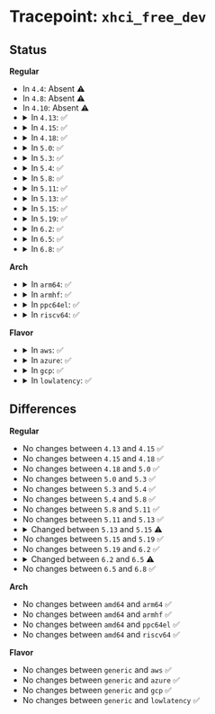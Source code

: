 # Tracepoint: <code>xhci_free_dev</code>

## Status
<b>Regular</b>
<ul>
<li>
In <code>4.4</code>: Absent ⚠️
</li>
<li>
In <code>4.8</code>: Absent ⚠️
</li>
<li>
In <code>4.10</code>: Absent ⚠️
</li>
<li>
<details>
<summary>In <code>4.13</code>: ✅</summary>

Event:

```c
struct trace_event_raw_xhci_log_slot_ctx {
    struct trace_entry ent;
    u32 info;
    u32 info2;
    u32 tt_info;
    u32 state;
    char __data[0];
};
```
Function:

```c
void trace_event_raw_event_xhci_log_slot_ctx(void *__data, struct xhci_slot_ctx *ctx);
```
</details>
</li>
<li>
<details>
<summary>In <code>4.15</code>: ✅</summary>

Event:

```c
struct trace_event_raw_xhci_log_slot_ctx {
    struct trace_entry ent;
    u32 info;
    u32 info2;
    u32 tt_info;
    u32 state;
    char __data[0];
};
```
Function:

```c
void trace_event_raw_event_xhci_log_slot_ctx(void *__data, struct xhci_slot_ctx *ctx);
```
</details>
</li>
<li>
<details>
<summary>In <code>4.18</code>: ✅</summary>

Event:

```c
struct trace_event_raw_xhci_log_slot_ctx {
    struct trace_entry ent;
    u32 info;
    u32 info2;
    u32 tt_info;
    u32 state;
    char __data[0];
};
```
Function:

```c
void trace_event_raw_event_xhci_log_slot_ctx(void *__data, struct xhci_slot_ctx *ctx);
```
</details>
</li>
<li>
<details>
<summary>In <code>5.0</code>: ✅</summary>

Event:

```c
struct trace_event_raw_xhci_log_slot_ctx {
    struct trace_entry ent;
    u32 info;
    u32 info2;
    u32 tt_info;
    u32 state;
    char __data[0];
};
```
Function:

```c
void trace_event_raw_event_xhci_log_slot_ctx(void *__data, struct xhci_slot_ctx *ctx);
```
</details>
</li>
<li>
<details>
<summary>In <code>5.3</code>: ✅</summary>

Event:

```c
struct trace_event_raw_xhci_log_slot_ctx {
    struct trace_entry ent;
    u32 info;
    u32 info2;
    u32 tt_info;
    u32 state;
    char __data[0];
};
```
Function:

```c
void trace_event_raw_event_xhci_log_slot_ctx(void *__data, struct xhci_slot_ctx *ctx);
```
</details>
</li>
<li>
<details>
<summary>In <code>5.4</code>: ✅</summary>

Event:

```c
struct trace_event_raw_xhci_log_slot_ctx {
    struct trace_entry ent;
    u32 info;
    u32 info2;
    u32 tt_info;
    u32 state;
    char __data[0];
};
```
Function:

```c
void trace_event_raw_event_xhci_log_slot_ctx(void *__data, struct xhci_slot_ctx *ctx);
```
</details>
</li>
<li>
<details>
<summary>In <code>5.8</code>: ✅</summary>

Event:

```c
struct trace_event_raw_xhci_log_slot_ctx {
    struct trace_entry ent;
    u32 info;
    u32 info2;
    u32 tt_info;
    u32 state;
    char __data[0];
};
```
Function:

```c
void trace_event_raw_event_xhci_log_slot_ctx(void *__data, struct xhci_slot_ctx *ctx);
```
</details>
</li>
<li>
<details>
<summary>In <code>5.11</code>: ✅</summary>

Event:

```c
struct trace_event_raw_xhci_log_slot_ctx {
    struct trace_entry ent;
    u32 info;
    u32 info2;
    u32 tt_info;
    u32 state;
    char __data[0];
};
```
Function:

```c
void trace_event_raw_event_xhci_log_slot_ctx(void *__data, struct xhci_slot_ctx *ctx);
```
</details>
</li>
<li>
<details>
<summary>In <code>5.13</code>: ✅</summary>

Event:

```c
struct trace_event_raw_xhci_log_slot_ctx {
    struct trace_entry ent;
    u32 info;
    u32 info2;
    u32 tt_info;
    u32 state;
    char __data[0];
};
```
Function:

```c
void trace_event_raw_event_xhci_log_slot_ctx(void *__data, struct xhci_slot_ctx *ctx);
```
</details>
</li>
<li>
<details>
<summary>In <code>5.15</code>: ✅</summary>

Event:

```c
struct trace_event_raw_xhci_log_slot_ctx {
    struct trace_entry ent;
    u32 info;
    u32 info2;
    u32 tt_info;
    u32 state;
    u32 __data_loc_str;
    char __data[0];
};
```
Function:

```c
void trace_event_raw_event_xhci_log_slot_ctx(void *__data, struct xhci_slot_ctx *ctx);
```
</details>
</li>
<li>
<details>
<summary>In <code>5.19</code>: ✅</summary>

Event:

```c
struct trace_event_raw_xhci_log_slot_ctx {
    struct trace_entry ent;
    u32 info;
    u32 info2;
    u32 tt_info;
    u32 state;
    u32 __data_loc_str;
    char __data[0];
};
```
Function:

```c
void trace_event_raw_event_xhci_log_slot_ctx(void *__data, struct xhci_slot_ctx *ctx);
```
</details>
</li>
<li>
<details>
<summary>In <code>6.2</code>: ✅</summary>

Event:

```c
struct trace_event_raw_xhci_log_slot_ctx {
    struct trace_entry ent;
    u32 info;
    u32 info2;
    u32 tt_info;
    u32 state;
    u32 __data_loc_str;
    char __data[0];
};
```
Function:

```c
void trace_event_raw_event_xhci_log_slot_ctx(void *__data, struct xhci_slot_ctx *ctx);
```
</details>
</li>
<li>
<details>
<summary>In <code>6.5</code>: ✅</summary>

Event:

```c
struct trace_event_raw_xhci_log_slot_ctx {
    struct trace_entry ent;
    u32 info;
    u32 info2;
    u32 tt_info;
    u32 state;
    char __data[0];
};
```
Function:

```c
void trace_event_raw_event_xhci_log_slot_ctx(void *__data, struct xhci_slot_ctx *ctx);
```
</details>
</li>
<li>
<details>
<summary>In <code>6.8</code>: ✅</summary>

Event:

```c
struct trace_event_raw_xhci_log_slot_ctx {
    struct trace_entry ent;
    u32 info;
    u32 info2;
    u32 tt_info;
    u32 state;
    char __data[0];
};
```
Function:

```c
void trace_event_raw_event_xhci_log_slot_ctx(void *__data, struct xhci_slot_ctx *ctx);
```
</details>
</li>
</ul>
<b>Arch</b>
<ul>
<li>
<details>
<summary>In <code>arm64</code>: ✅</summary>

Event:

```c
struct trace_event_raw_xhci_log_slot_ctx {
    struct trace_entry ent;
    u32 info;
    u32 info2;
    u32 tt_info;
    u32 state;
    char __data[0];
};
```
Function:

```c
void trace_event_raw_event_xhci_log_slot_ctx(void *__data, struct xhci_slot_ctx *ctx);
```
</details>
</li>
<li>
<details>
<summary>In <code>armhf</code>: ✅</summary>

Event:

```c
struct trace_event_raw_xhci_log_slot_ctx {
    struct trace_entry ent;
    u32 info;
    u32 info2;
    u32 tt_info;
    u32 state;
    char __data[0];
};
```
Function:

```c
void trace_event_raw_event_xhci_log_slot_ctx(void *__data, struct xhci_slot_ctx *ctx);
```
</details>
</li>
<li>
<details>
<summary>In <code>ppc64el</code>: ✅</summary>

Event:

```c
struct trace_event_raw_xhci_log_slot_ctx {
    struct trace_entry ent;
    u32 info;
    u32 info2;
    u32 tt_info;
    u32 state;
    char __data[0];
};
```
Function:

```c
void trace_event_raw_event_xhci_log_slot_ctx(void *__data, struct xhci_slot_ctx *ctx);
```
</details>
</li>
<li>
<details>
<summary>In <code>riscv64</code>: ✅</summary>

Event:

```c
struct trace_event_raw_xhci_log_slot_ctx {
    struct trace_entry ent;
    u32 info;
    u32 info2;
    u32 tt_info;
    u32 state;
    char __data[0];
};
```
Function:

```c
void trace_event_raw_event_xhci_log_slot_ctx(void *__data, struct xhci_slot_ctx *ctx);
```
</details>
</li>
</ul>
<b>Flavor</b>
<ul>
<li>
<details>
<summary>In <code>aws</code>: ✅</summary>

Event:

```c
struct trace_event_raw_xhci_log_slot_ctx {
    struct trace_entry ent;
    u32 info;
    u32 info2;
    u32 tt_info;
    u32 state;
    char __data[0];
};
```
Function:

```c
void trace_event_raw_event_xhci_log_slot_ctx(void *__data, struct xhci_slot_ctx *ctx);
```
</details>
</li>
<li>
<details>
<summary>In <code>azure</code>: ✅</summary>

Event:

```c
struct trace_event_raw_xhci_log_slot_ctx {
    struct trace_entry ent;
    u32 info;
    u32 info2;
    u32 tt_info;
    u32 state;
    char __data[0];
};
```
Function:

```c
void trace_event_raw_event_xhci_log_slot_ctx(void *__data, struct xhci_slot_ctx *ctx);
```
</details>
</li>
<li>
<details>
<summary>In <code>gcp</code>: ✅</summary>

Event:

```c
struct trace_event_raw_xhci_log_slot_ctx {
    struct trace_entry ent;
    u32 info;
    u32 info2;
    u32 tt_info;
    u32 state;
    char __data[0];
};
```
Function:

```c
void trace_event_raw_event_xhci_log_slot_ctx(void *__data, struct xhci_slot_ctx *ctx);
```
</details>
</li>
<li>
<details>
<summary>In <code>lowlatency</code>: ✅</summary>

Event:

```c
struct trace_event_raw_xhci_log_slot_ctx {
    struct trace_entry ent;
    u32 info;
    u32 info2;
    u32 tt_info;
    u32 state;
    char __data[0];
};
```
Function:

```c
void trace_event_raw_event_xhci_log_slot_ctx(void *__data, struct xhci_slot_ctx *ctx);
```
</details>
</li>
</ul>

## Differences
<b>Regular</b>
<ul>
<li>
No changes between <code>4.13</code> and <code>4.15</code> ✅
</li>
<li>
No changes between <code>4.15</code> and <code>4.18</code> ✅
</li>
<li>
No changes between <code>4.18</code> and <code>5.0</code> ✅
</li>
<li>
No changes between <code>5.0</code> and <code>5.3</code> ✅
</li>
<li>
No changes between <code>5.3</code> and <code>5.4</code> ✅
</li>
<li>
No changes between <code>5.4</code> and <code>5.8</code> ✅
</li>
<li>
No changes between <code>5.8</code> and <code>5.11</code> ✅
</li>
<li>
No changes between <code>5.11</code> and <code>5.13</code> ✅
</li>
<li>
<details>
<summary>Changed between <code>5.13</code> and <code>5.15</code> ⚠️</summary>
<ul>
<li>
<b>Event changed. </b>
</li>
<li>
<b>Field added. </b>
<code>u32 __data_loc_str</code>
</li>
</ul>
</details>
</li>
<li>
No changes between <code>5.15</code> and <code>5.19</code> ✅
</li>
<li>
No changes between <code>5.19</code> and <code>6.2</code> ✅
</li>
<li>
<details>
<summary>Changed between <code>6.2</code> and <code>6.5</code> ⚠️</summary>
<ul>
<li>
<b>Event changed. </b>
</li>
<li>
<b>Field removed. </b>
<code>u32 __data_loc_str</code>
</li>
</ul>
</details>
</li>
<li>
No changes between <code>6.5</code> and <code>6.8</code> ✅
</li>
</ul>
<b>Arch</b>
<ul>
<li>
No changes between <code>amd64</code> and <code>arm64</code> ✅
</li>
<li>
No changes between <code>amd64</code> and <code>armhf</code> ✅
</li>
<li>
No changes between <code>amd64</code> and <code>ppc64el</code> ✅
</li>
<li>
No changes between <code>amd64</code> and <code>riscv64</code> ✅
</li>
</ul>
<b>Flavor</b>
<ul>
<li>
No changes between <code>generic</code> and <code>aws</code> ✅
</li>
<li>
No changes between <code>generic</code> and <code>azure</code> ✅
</li>
<li>
No changes between <code>generic</code> and <code>gcp</code> ✅
</li>
<li>
No changes between <code>generic</code> and <code>lowlatency</code> ✅
</li>
</ul>
